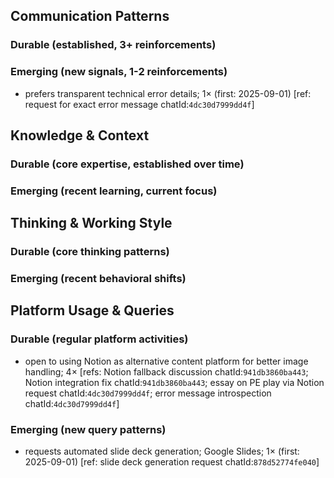 ## Communication Patterns
### Durable (established, 3+ reinforcements)

### Emerging (new signals, 1-2 reinforcements)
- prefers transparent technical error details; 1× (first: 2025-09-01) [ref: request for exact error message chatId:`4dc30d7999dd4f`]

## Knowledge & Context
### Durable (core expertise, established over time)

### Emerging (recent learning, current focus)

## Thinking & Working Style
### Durable (core thinking patterns)

### Emerging (recent behavioral shifts)

## Platform Usage & Queries
### Durable (regular platform activities)
- open to using Notion as alternative content platform for better image handling; 4× [refs: Notion fallback discussion chatId:`941db3860ba443`; Notion integration fix chatId:`941db3860ba443`; essay on PE play via Notion request chatId:`4dc30d7999dd4f`; error message introspection chatId:`4dc30d7999dd4f`]

### Emerging (new query patterns)
- requests automated slide deck generation; Google Slides; 1× (first: 2025-09-01) [ref: slide deck generation request chatId:`878d52774fe040`]